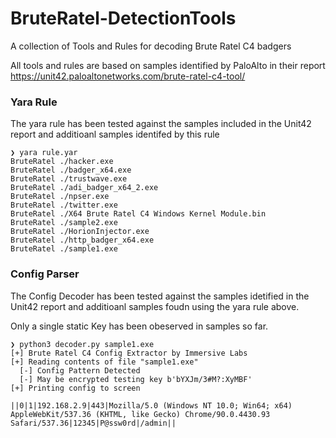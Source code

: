 # BruteRatel-DetectionTools
A collection of Tools and Rules for decoding Brute Ratel C4 badgers

All tools and rules are based on samples identified by PaloAlto in their report https://unit42.paloaltonetworks.com/brute-ratel-c4-tool/


### Yara Rule

The yara rule has been tested against the samples included in the Unit42 report and additioanl samples identifed by this rule

```
❯ yara rule.yar
BruteRatel ./hacker.exe
BruteRatel ./badger_x64.exe
BruteRatel ./trustwave.exe
BruteRatel ./adi_badger_x64_2.exe
BruteRatel ./npser.exe
BruteRatel ./twitter.exe
BruteRatel ./X64 Brute Ratel C4 Windows Kernel Module.bin
BruteRatel ./sample2.exe
BruteRatel ./HorionInjector.exe
BruteRatel ./http_badger_x64.exe
BruteRatel ./sample1.exe
```


### Config Parser

The Config Decoder has been tested against the samples idetified in the Unit42 report and additioanl samples foudn using the yara rule above. 

Only a single static Key has been obeserved in samples so far. 

```
❯ python3 decoder.py sample1.exe                                                           
[+] Brute Ratel C4 Config Extractor by Immersive Labs
[+] Reading contents of file "sample1.exe"
  [-] Config Pattern Detected
  [-] May be encrypted testing key b'bYXJm/3#M?:XyMBF'
[+] Printing config to screen

||0|1|192.168.2.9|443|Mozilla/5.0 (Windows NT 10.0; Win64; x64) AppleWebKit/537.36 (KHTML, like Gecko) Chrome/90.0.4430.93 Safari/537.36|12345|P@ssw0rd|/admin||

```